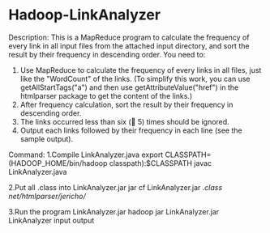 # Hadoop-LinkAnalyzer

Description:
This is a MapReduce program to calculate the frequency of every link in all input files from
the attached input directory, and sort the result by their frequency in descending order. You need to:
1. Use MapReduce to calculate the frequency of every links in all files, just like the "WordCount" of the
links. (To simplify this work, you can use getAllStartTags("a") and then use getAttributeValue("href")
in the htmlparser package to get the content of the links.)
2. After frequency calculation, sort the result by their frequency in descending order.
3. The links occurred less than six ( 5) times should be ignored.
4. Output each links followed by their frequency in each line (see the sample output).

Command:
1.Compile LinkAnalyzer.java
export CLASSPATH=$($HADOOP_HOME/bin/hadoop classpath):$CLASSPATH
javac LinkAnalyzer.java

2.Put all .class into LinkAnalyzer.jar
jar cf LinkAnalyzer.jar *.class net/htmlparser/jericho/*

3.Run the program LinkAnalyzer.jar
hadoop jar LinkAnalyzer.jar LinkAnalyzer input output
